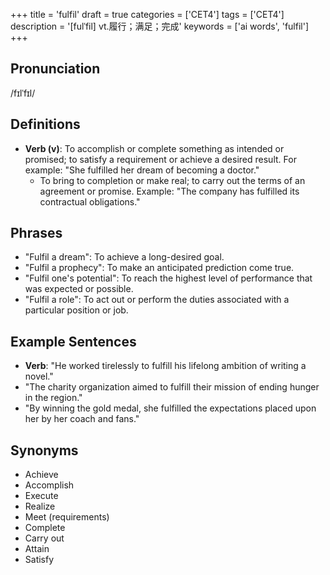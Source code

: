 +++
title = 'fulfil'
draft = true
categories = ['CET4']
tags = ['CET4']
description = '[fulˈfil] vt.履行；满足；完成'
keywords = ['ai words', 'fulfil']
+++

## Pronunciation
/fɪlˈfɪl/

## Definitions
- **Verb (v)**: To accomplish or complete something as intended or promised; to satisfy a requirement or achieve a desired result. For example: "She fulfilled her dream of becoming a doctor."
  - To bring to completion or make real; to carry out the terms of an agreement or promise. Example: "The company has fulfilled its contractual obligations."

## Phrases
- "Fulfil a dream": To achieve a long-desired goal.
- "Fulfil a prophecy": To make an anticipated prediction come true.
- "Fulfil one's potential": To reach the highest level of performance that was expected or possible.
- "Fulfil a role": To act out or perform the duties associated with a particular position or job.

## Example Sentences
- **Verb**: "He worked tirelessly to fulfill his lifelong ambition of writing a novel."
- "The charity organization aimed to fulfill their mission of ending hunger in the region."
- "By winning the gold medal, she fulfilled the expectations placed upon her by her coach and fans."

## Synonyms
- Achieve
- Accomplish
- Execute
- Realize
- Meet (requirements)
- Complete
- Carry out
- Attain
- Satisfy
